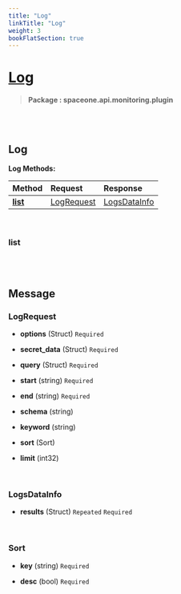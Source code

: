 ```yaml
---
title: "Log"
linkTitle: "Log"
weight: 3
bookFlatSection: true
---
```

# [Log](#Log)



>  **Package : spaceone.api.monitoring.plugin**

<br>
<br>

## Log





**Log Methods:**


| Method | Request | Response |
| :----- | :-------- | :-------- |
| [**list**](./Log#list) | [LogRequest](Log#logrequest) | [LogsDataInfo](Log#logsdatainfo) |



    
<br>

### list










    


<br>
<br>

## Message



### LogRequest
* **options** (Struct)   `Required` 

    
* **secret_data** (Struct)   `Required` 

    
* **query** (Struct)   `Required` 

    
* **start** (string)   `Required` 

    
* **end** (string)   `Required` 

    
* **schema** (string)  

    
* **keyword** (string)  

    
* **sort** (Sort)  

    
* **limit** (int32)  

    <br>

### LogsDataInfo
* **results** (Struct)  `Repeated`    `Required` 

    <br>

### Sort
* **key** (string)   `Required` 

    
* **desc** (bool)   `Required` 

    <br>
